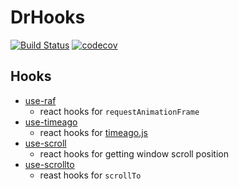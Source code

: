 # DrHooks

[![Build Status](https://travis-ci.org/danhuang1202/DrHooks.svg?branch=master)](https://travis-ci.org/danhuang1202/DrHooks)
[![codecov](https://codecov.io/gh/danhuang1202/DrHooks/branch/master/graph/badge.svg)](https://codecov.io/gh/danhuang1202/DrHooks)

## Hooks
- [use-raf](https://github.com/danhuang1202/DrHooks/tree/master/packages/useRaf)
  - react hooks for `requestAnimationFrame`
- [use-timeago](https://github.com/danhuang1202/DrHooks/tree/master/packages/useTimeAgo)
  - react hooks for [timeago.js](https://github.com/hustcc/timeago.js)
- [use-scroll](https://github.com/danhuang1202/DrHooks/tree/master/packages/useScroll)
  - react hooks for getting window scroll position
- [use-scrollto](https://github.com/danhuang1202/DrHooks/tree/master/packages/useScrollTo)
  - reast hooks for `scrollTo`
